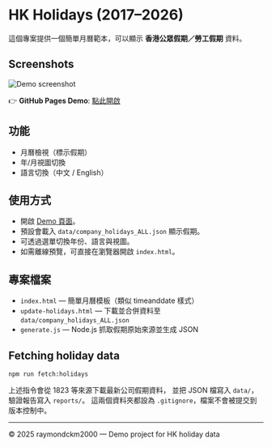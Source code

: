 # HK Holidays (2017–2026)

這個專案提供一個簡單月曆範本，可以顯示 **香港公眾假期／勞工假期** 資料。

## Screenshots
![Demo screenshot](docs/screenshot-placeholder.png)

👉 **GitHub Pages Demo**: [點此開啟](https://raymondckm2000.github.io/hk-holidays/)

## 功能
- 月曆檢視（標示假期）
- 年/月視圖切換
- 語言切換（中文 / English）

## 使用方式
- 開啟 [Demo 頁面](https://raymondckm2000.github.io/hk-holidays/)。
- 預設會載入 `data/company_holidays_ALL.json` 顯示假期。
- 可透過選單切換年份、語言與視圖。
- 如需離線預覽，可直接在瀏覽器開啟 `index.html`。

## 專案檔案
- `index.html` — 簡單月曆模板（類似 timeanddate 樣式）
- `update-holidays.html` — 下載並合併資料至 `data/company_holidays_ALL.json`
- `generate.js` — Node.js 抓取假期原始來源並生成 JSON

## Fetching holiday data

```
npm run fetch:holidays
```

上述指令會從 1823 等來源下載最新公司假期資料，
並把 JSON 檔寫入 `data/`，驗證報告寫入 `reports/`。
這兩個資料夾都設為 `.gitignore`，檔案不會被提交到版本控制中。

---
© 2025 raymondckm2000 — Demo project for HK holiday data
